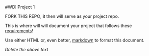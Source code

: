 #WDI Project 1

FORK THIS REPO; it then will serve as your project repo.

This is where will will document your project that follows these [requirements](https://github.com/sf-wdi-18/notes/blob/master/labs/week_2.md)! 

Use either HTML or, even better, [markdown](https://github.com/adam-p/markdown-here/wiki/Markdown-Cheatsheet) to format this document.

*Delete the above text*
